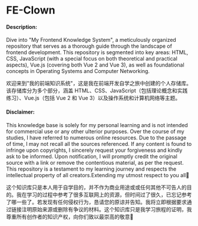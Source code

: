 # FE-Clown

#### Description:

Dive into "My Frontend Knowledge System", a meticulously organized repository that serves as a thorough guide through the landscape of frontend development. This repository is segmented into key areas: HTML, CSS, JavaScript (with a special focus on both theoretical and practical aspects), Vue.js (covering both Vue 2 and Vue 3), as well as foundational concepts in Operating Systems and Computer Networking.

欢迎来到"我的前端知识系统"，这是我在前端开发自学之旅中创建的个人存储库。该存储库分为多个部分，涵盖 HTML、CSS、JavaScript（包括理论概念和实践练习）、Vue.js（包括 Vue 2 和 Vue 3）以及操作系统和计算机网络等主题。

#### Disclaimer: 

This knowledge base is solely for my personal learning and is not intended for commercial use or any other ulterior purposes. Over the course of my studies, I have referred to numerous online resources. Due to the passage of time, I may not recall all the sources referenced. If any content is found to infringe upon copyrights, I sincerely request your forgiveness and kindly ask to be informed. Upon notification, I will promptly credit the original source with a link or remove the contentious material, as per the request. This repository is a testament to my learning journey and respects the intellectual property of all creators.Extending my utmost respect to you all🌟

这个知识库只是本人用于自学目的，并不作为商业用途或或任何其他不可告人的目的。我在学习的过程中参考了很多互联网上的资源，但时间过了很久，已忘记参考了哪一些了。若发现有任何侵权行为，恳请您的原谅并告知。我将立即根据要求通过链接注明原始来源或删除有争议的材料。这个知识库只是我学习旅程的证明，我尊重所有创作者的知识产权，向你们致以最崇高的敬意🌟
